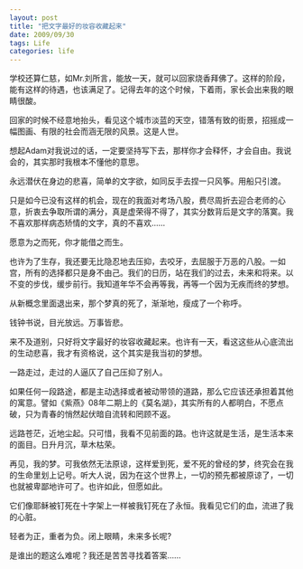 ```yaml
---
layout: post
title: "把文字最好的妆容收藏起来"
date: 2009/09/30
tags: Life
categories: life
---
```

学校还算仁慈，如Mr.刘所言，能放一天，就可以回家烧香拜佛了。这样的阶段，能有这样的待遇，也该满足了。记得去年的这个时候，下着雨，家长会出来我的眼睛很酸。

回家的时候不经意地抬头，看见这个城市淡蓝的天空，错落有致的街景，招摇成一幅图画、有限的社会而涵无限的风景。这是人世。

想起Adam对我说过的话，一定要坚持写下去，那样你才会释怀，才会自由。我说会的，其实那时我根本不懂他的意思。

永远潜伏在身边的悲喜，简单的文字欲，如同反手去捏一只风筝。用船只引渡。

只是如今已没有这样的机会，现在的我面对考场八股，费尽周折去迎合老师的心意，折衷去争取所谓的满分，真是虚荣得不得了，其实分数背后是文字的落寞。我不喜欢那样病态矫情的文字，真的不喜欢……

愿意为之而死，你才能借之而生。


也许为了生存，我还要无比隐忍地去压抑，去咬牙，去屈服于万恶的八股。一如宫，所有的选择都只是身不由己。我们的日历，站在我们的过去，未来和将来。以不变的步伐，缓步前行。我知道年华不会再等我，再等一个因为无疾而终的梦想。

从新概念里面退出来，那个梦真的死了，渐渐地，瘦成了一个称呼。

钱钟书说，目光放远。万事皆悲。

来不及道别，只好将文字最好的妆容收藏起来。也许有一天，看这这些从心底流出的生动悲喜，我才有资格说，这个其实是我当初的梦想。

一路走过，走过的人逼仄了自己压抑了别人。

如果任何一段路途，都是主动选择或者被动带领的道路，那么它应该还承担着其他的寓意。譬如《紫燕》08年二期上的《莫名湖》，其实所有的人都明白，不愿点破，只为青春的悄然起伏暗自流转和罔顾不返。

远路苍茫，近地尘起。只可惜，我看不见前面的路。也许这就是生活，是生活本来的面目。日升月沉，草木枯荣。

再见，我的梦。可我依然无法原谅，这样爱到死，爱不死的曾经的梦，终究会在我的生命里划上记号。听大人说，因为在这个世界上，一切的预先都被原谅了，一切也就被卑鄙地许可了。也许如此，但愿如此。

它们像耶稣被钉死在十字架上一样被我钉死在了永恒。我看见它们的血，流进了我的心脏。

轻者为正，重者为负。闭上眼睛，未来多长呢?

是谁出的题这么难呢？我还是苦苦寻找着答案……